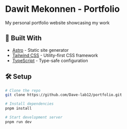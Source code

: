 # Dawit Mekonnen - Portfolio

My personal portfolio website showcasing my work

## 🚀 Built With

- [Astro](https://astro.build/) - Static site generator
- [Tailwind CSS](https://tailwindcss.com/) - Utility-first CSS framework
- [TypeScript](https://www.typescriptlang.org/) - Type-safe configuration

## 🛠 Setup

```bash
# Clone the repo
git clone https://github.com/Dave-lab12/portfolio.git

# Install dependencies
pnpm install

# Start development server
pnpm run dev

